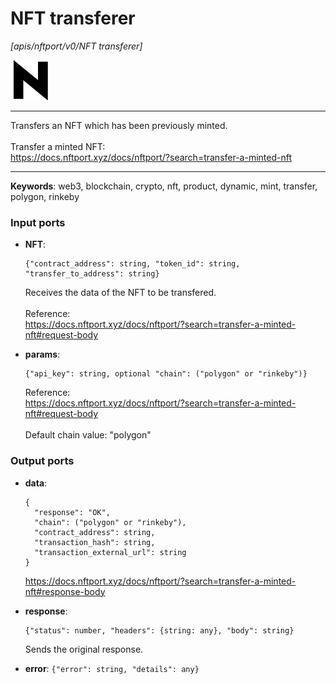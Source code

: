 # NFT transferer

_[apis/nftport/v0/NFT transferer]_

![icon](</assets/icons/352b98b2-6df6-4a21-93e1-a31cf5b9311d.png>)

---

Transfers an NFT which has been previously minted.<br>
<br>
Transfer a minted NFT:<br>
https://docs.nftport.xyz/docs/nftport/?search=transfer-a-minted-nft<br>

---

__Keywords__: web3, blockchain, crypto, nft, product, dynamic, mint, transfer, polygon, rinkeby

### Input ports

* __NFT__: 
    ```
    {"contract_address": string, "token_id": string, "transfer_to_address": string}
    ```

    Receives the data of the NFT to be transfered.<br>
    <br>
    Reference:<br>
    https://docs.nftport.xyz/docs/nftport/?search=transfer-a-minted-nft#request-body<br>


* __params__: 
    ```
    {"api_key": string, optional "chain": ("polygon" or "rinkeby")}
    ```

    Reference:<br>
    https://docs.nftport.xyz/docs/nftport/?search=transfer-a-minted-nft#request-body<br>
    <br>
    Default chain value: "polygon"<br>

### Output ports

* __data__: 
    ```
    {
      "response": "OK",
      "chain": ("polygon" or "rinkeby"),
      "contract_address": string,
      "transaction_hash": string,
      "transaction_external_url": string
    }
    ```

    https://docs.nftport.xyz/docs/nftport/?search=transfer-a-minted-nft#response-body<br>


* __response__: 
    ```
    {"status": number, "headers": {string: any}, "body": string}
    ```

    Sends the original response.<br>


* __error__: ` {"error": string, "details": any} `


